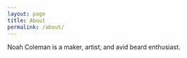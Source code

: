```yaml
---
layout: page
title: About
permalink: /about/
---
```


Noah Coleman is a maker, artist, and avid beard enthusiast.
